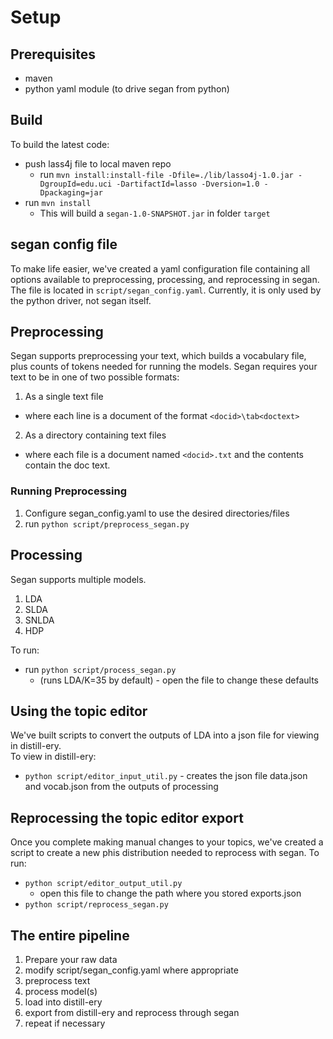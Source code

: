 # Setup
## Prerequisites
- maven
- python yaml module (to drive segan from python)

## Build
To build the latest code:

- push lass4j file to local maven repo
  - run `mvn install:install-file -Dfile=./lib/lasso4j-1.0.jar -DgroupId=edu.uci -DartifactId=lasso -Dversion=1.0 -Dpackaging=jar`
- run `mvn install`
  - This will build a `segan-1.0-SNAPSHOT.jar` in folder `target`

## segan config file
To make life easier, we've created a yaml configuration file containing all options available to preprocessing, processing, and reprocessing in segan. The file is located in `script/segan_config.yaml`. Currently, it is only used by the python driver, not segan itself.

## Preprocessing
Segan supports preprocessing your text, which builds a vocabulary file, plus counts of tokens needed for running the models. Segan requires your text to be in one of two possible formats:  
1. As a single text file
  - where each line is a document of the format `<docid>\tab<doctext>`
2. As a directory containing text files
  - where each file is a document named `<docid>.txt` and the contents contain the doc text.

### Running Preprocessing
1. Configure segan_config.yaml to use the desired directories/files
2. run `python script/preprocess_segan.py`

## Processing  
Segan supports multiple models.

1. LDA
2. SLDA
3. SNLDA
4. HDP

To run:  
* run `python script/process_segan.py`
  * (runs LDA/K=35 by default) - open the file to change these defaults

## Using the topic editor
We've built scripts to convert the outputs of LDA into a json file for viewing in distill-ery.  
To view in distill-ery:  
* `python script/editor_input_util.py` - creates the json file data.json and vocab.json from the outputs of processing

## Reprocessing the topic editor export
Once you complete making manual changes to your topics, we've created a script to create a new phis distribution needed to reprocess with segan. 
To run:  
* `python script/editor_output_util.py`
  * open this file to change the path where you stored exports.json
* `python script/reprocess_segan.py`

## The entire pipeline  
1. Prepare your raw data
2. modify script/segan_config.yaml where appropriate
3. preprocess text
4. process model(s)
5. load into distill-ery
6. export from distill-ery and reprocess through segan
7. repeat if necessary

